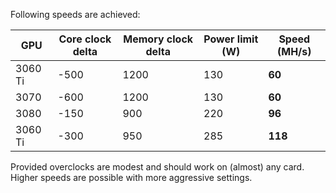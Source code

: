 
Following speeds are achieved:


GPU | Core clock delta | Memory clock delta | Power limit (W) | Speed (MH/s)
----|------------------|--------------------|-----------------|-------------
3060 Ti | -500 | 1200 | 130 | **60**
3070 | -600 | 1200 | 130 | **60**
3080 | -150 | 900 | 220 | **96**
3060 Ti | -300 | 950 | 285 | **118**

Provided overclocks are modest and should work on (almost) any card. Higher speeds are possible with more aggressive settings.
